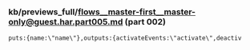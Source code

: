 ### kb/previews_full/flows__master-first__master-only@guest.har.part005.md (part 002)

```md
puts:{name:\"name\"},outputs:{activateEvents:\"activate\",deactiv
```

```
